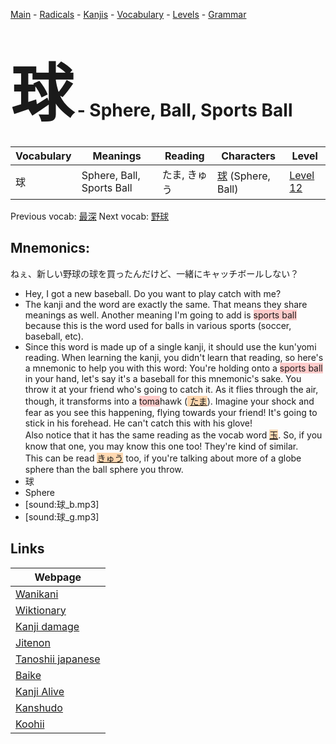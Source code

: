 <style> bigfont {font-size: 100px}</style>
[Main](../README.md) -
[Radicals](../radicals.md) -
[Kanjis](../kanjis.md) -
[Vocabulary](../vocabulary.md) -
[Levels](../levels.md) -
[Grammar](../grammar.md)
# <bigfont> 球</bigfont> - Sphere, Ball, Sports Ball 

| Vocabulary | Meanings | Reading | Characters | Level |
| --- | --- | --- | --- | --- |
| 球 | Sphere, Ball, Sports Ball | たま, きゅう |  [球](../kanjis/球.md) (Sphere, Ball) | [Level 12](../levels/wk_level12.md) |

Previous vocab: [最深](最深.md) Next vocab: [野球](野球.md) 

## Mnemonics:
ねぇ、新しい野球の球を買ったんだけど、一緒にキャッチボールしない？
* Hey, I got a new baseball. Do you want to play catch with me?
* The kanji and the word are exactly the same. That means they share meanings as well. Another meaning I'm going to add is <span style="background-color:#ffcccb"> sports ball</span> because this is the word used for balls in various sports (soccer, baseball, etc).
* Since this word is made up of a single kanji, it should use the kun'yomi reading. When learning the kanji, you didn't learn that reading, so here's a mnemonic to help you with this word: You're holding onto a <span style="background-color:#ffcccb"> sports ball</span> in your hand, let's say it's a baseball for this mnemonic's sake. You throw it at your friend who's going to catch it. As it flies through the air, though, it transforms into a <span style="background-color:#ffcccb"> toma</span>hawk (<span style="background-color:#fed8b1"> [たま](https://jisho.org/search/たま)</span>). Imagine your shock and fear as you see this happening, flying towards your friend! It's going to stick in his forehead. He can't catch this with his glove! <br />Also notice that it has the same reading as the vocab word <span style="background-color:#fed8b1"> [玉](https://jisho.org/search/玉)</span>. So, if you know that one, you may know this one too! They're kind of similar.<br />This can be read <span style="background-color:#fed8b1"> [きゅう](https://jisho.org/search/きゅう)</span> too, if you're talking about more of a globe sphere than the ball sphere you throw.
* 球
* Sphere
* [sound:球_b.mp3]
* [sound:球_g.mp3]


## Links 

| Webpage |
| --- |
| [Wanikani          ](https://www.wanikani.com/kanji/球) |
| [Wiktionary        ](https://en.wiktionary.org/wiki/球) |
| [Kanji damage      ](http://www.kanjidamage.com/kanji/search?utf8=✓&q=球) |
| [Jitenon           ](https://jitenon.com/kanji/球) |
| [Tanoshii japanese ](https://www.tanoshiijapanese.com/dictionary/kanji.cfm?k=球) |
| [Baike             ](https://baike.baidu.com/item/球) |
| [Kanji Alive       ](https://app.kanjialive.com/球) |
| [Kanshudo          ](https://www.kanshudo.com/searchmn?q=球) |
| [Koohii            ](https://kanji.koohii.com/study/kanji/球) |
